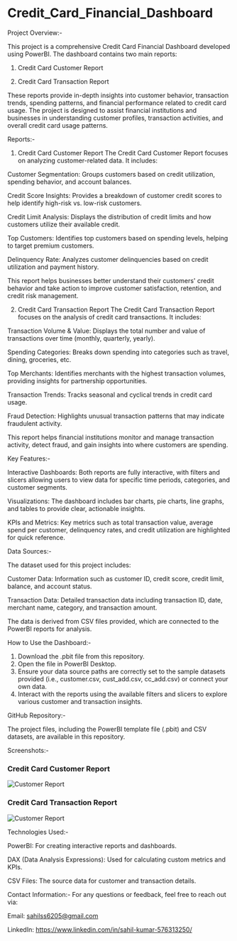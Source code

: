 # Credit_Card_Financial_Dashboard
Project Overview:-

This project is a comprehensive Credit Card Financial Dashboard developed using PowerBI. The dashboard contains two main reports:

1. Credit Card Customer Report

2. Credit Card Transaction Report

These reports provide in-depth insights into customer behavior, transaction trends, spending patterns, and financial performance related to credit card usage. The project is designed to assist financial institutions and businesses in understanding customer profiles, transaction activities, and overall credit card usage patterns.

Reports:-

1. Credit Card Customer Report
The Credit Card Customer Report focuses on analyzing customer-related data. It includes:

Customer Segmentation: Groups customers based on credit utilization, spending behavior, and account balances.

Credit Score Insights: Provides a breakdown of customer credit scores to help identify high-risk vs. low-risk customers.

Credit Limit Analysis: Displays the distribution of credit limits and how customers utilize their available credit.

Top Customers: Identifies top customers based on spending levels, helping to target premium customers.

Delinquency Rate: Analyzes customer delinquencies based on credit utilization and payment history.

This report helps businesses better understand their customers' credit behavior and take action to improve customer satisfaction, retention, and credit risk management.

2. Credit Card Transaction Report
The Credit Card Transaction Report focuses on the analysis of credit card transactions. It includes:

Transaction Volume & Value: Displays the total number and value of transactions over time (monthly, quarterly, yearly).

Spending Categories: Breaks down spending into categories such as travel, dining, groceries, etc.

Top Merchants: Identifies merchants with the highest transaction volumes, providing insights for partnership opportunities.

Transaction Trends: Tracks seasonal and cyclical trends in credit card usage.

Fraud Detection: Highlights unusual transaction patterns that may indicate fraudulent activity.

This report helps financial institutions monitor and manage transaction activity, detect fraud, and gain insights into where customers are spending.

Key Features:-

Interactive Dashboards: Both reports are fully interactive, with filters and slicers allowing users to view data for specific time periods, categories, and customer segments.

Visualizations: The dashboard includes bar charts, pie charts, line graphs, and tables to provide clear, actionable insights.

KPIs and Metrics: Key metrics such as total transaction value, average spend per customer, delinquency rates, and credit utilization are highlighted for quick reference.

Data Sources:-

The dataset used for this project includes:

Customer Data: Information such as customer ID, credit score, credit limit, balance, and account status.

Transaction Data: Detailed transaction data including transaction ID, date, merchant name, category, and transaction amount.

The data is derived from CSV files provided, which are connected to the PowerBI reports for analysis.

How to Use the Dashboard:-

 1. Download the .pbit file from this repository.
 2. Open the file in PowerBI Desktop.
 3. Ensure your data source paths are correctly set to the sample datasets provided (i.e., customer.csv, cust_add.csv, cc_add.csv) or connect your own data.
 4. Interact with the reports using the available filters and slicers to explore various customer and transaction insights.

   
   GitHub Repository:-
   
The project files, including the PowerBI template file (.pbit) and CSV datasets, are available in this repository.


Screenshots:-


   ### Credit Card Customer Report
![Customer Report](https://github.com/sahilkumar12334/Credit_Card_Financial_Dashboard/issues/2#issue-2764122323)


   ### Credit Card Transaction Report
![Customer Report](https://github.com/sahilkumar12334/Credit_Card_Financial_Dashboard/issues/1#issue-2764117253)


Technologies Used:-

PowerBI: For creating interactive reports and dashboards.

DAX (Data Analysis Expressions): Used for calculating custom metrics and KPIs.

CSV Files: The source data for customer and transaction details.



Contact Information:-
For any questions or feedback, feel free to reach out via:

Email: sahilss6205@gmail.com

LinkedIn: https://www.linkedin.com/in/sahil-kumar-576313250/
